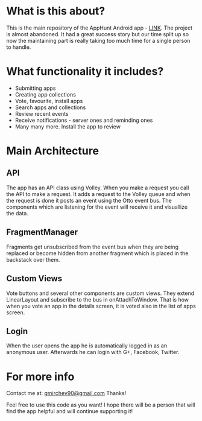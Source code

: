 # What is this about?

This is the main repository of the AppHunt Android app - [LINK](https://play.google.com/store/apps/details?id=com.apphunt.app).
The project is almost abandoned. It had a great success story but our time split up so now the maintaining part is really 
taking too much time for a single person to handle.

# What functionality it includes?

* Submitting apps
* Creating app collections
* Vote, favourite, install apps
* Search apps and collections
* Review recent events
* Receive notifications - server ones and reminding ones
* Many many more. Install the app to review

# Main Architecture


## API

The app has an API class using Volley. When you make a request you call the  API to make a request. It adds a request to the Volley queue
and when the request is done it posts an event using the Otto event bus. The components which are listening for the event will receive it
and visuallize the data.

## FragmentManager

Fragments get unsubscribed from the event bus when they are being replaced or become hidden from another fragment which is placed in 
the backstack over them.

## Custom Views

Vote buttons and several other components are custom views. They extend LinearLayout and subscribe to the bus in onAttachToWindow. That is how
when you vote an app in the details screen, it is voted also in the list of apps screen.

## Login

When the user opens the app he is automatically logged in as an anonymous user. Afterwards he can login with G+, Facebook, Twitter.

# For more info

Contact me at: gmirchev90@gmail.com Thanks!

Feel free to use this code as you want! I hope there will be a person that will find the app helpful and will continue supporting it!

